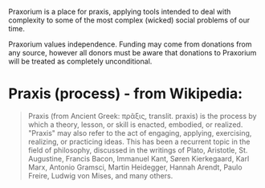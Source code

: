 Praxorium is a place for praxis, applying tools intended to deal with complexity to some of the most complex (wicked) social problems of our time.

Praxorium values independence. Funding may come from donations from any source, however all donors must be aware that donations to Praxorium will be treated as completely unconditional. 

# Praxis (process) - from Wikipedia:

> Praxis (from Ancient Greek: πρᾶξις, translit. praxis) is the process by which a theory, lesson, or skill is enacted, embodied, or realized. "Praxis" may also refer to the act of engaging, applying, exercising, realizing, or practicing ideas. This has been a recurrent topic in the field of philosophy, discussed in the writings of Plato, Aristotle, St. Augustine, Francis Bacon, Immanuel Kant, Søren Kierkegaard, Karl Marx, Antonio Gramsci, Martin Heidegger, Hannah Arendt, Paulo Freire, Ludwig von Mises, and many others.
